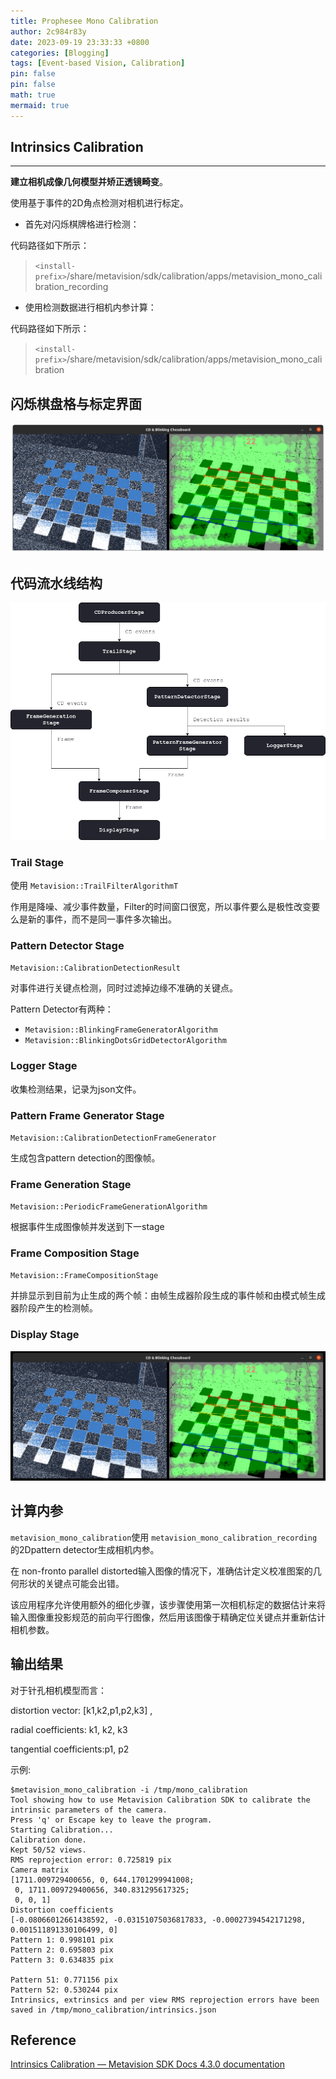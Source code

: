 ```yaml
---
title: Prophesee Mono Calibration
author: 2c984r83y
date: 2023-09-19 23:33:33 +0800
categories: [Blogging]
tags: [Event-based Vision, Calibration]
pin: false
pin: false
math: true
mermaid: true
---
```

## Intrinsics Calibration

---

**建立相机成像几何模型并矫正透镜畸变**。

使用基于事件的2D角点检测对相机进行标定。

- 首先对闪烁棋牌格进行检测：

代码路径如下所示：

> `<install-prefix>`/share/metavision/sdk/calibration/apps/metavision_mono_calibration_recording

- 使用检测数据进行相机内参计算：

代码路径如下所示：

> `<install-prefix>`/share/metavision/sdk/calibration/apps/metavision_mono_calibration

## 闪烁棋盘格与标定界面

![intrinsics_recording_visu](https://raw.githubusercontent.com/2c984r83y/2c984r83y.github.io/master/images/intrinsics_recording_visu.png)

## 代码流水线结构

![intrinsics_recording_pipeline](https://raw.githubusercontent.com/2c984r83y/2c984r83y.github.io/master/images/intrinsics_recording_pipeline.png)

### Trail Stage

使用 `Metavision::TrailFilterAlgorithmT`

作用是降噪、减少事件数量，Filter的时间窗口很宽，所以事件要么是极性改变要么是新的事件，而不是同一事件多次输出。

### Pattern Detector Stage

`Metavision::CalibrationDetectionResult`

对事件进行关键点检测，同时过滤掉边缘不准确的关键点。

Pattern Detector有两种：

- `Metavision::BlinkingFrameGeneratorAlgorithm`
- `Metavision::BlinkingDotsGridDetectorAlgorithm`

### Logger Stage

收集检测结果，记录为json文件。

### Pattern Frame Generator Stage

`Metavision::CalibrationDetectionFrameGenerator`

生成包含pattern detection的图像帧。

### Frame Generation Stage

`Metavision::PeriodicFrameGenerationAlgorithm`

根据事件生成图像帧并发送到下一stage

### Frame Composition Stage

`Metavision::FrameCompositionStage`

并排显示到目前为止生成的两个帧：由帧生成器阶段生成的事件帧和由模式帧生成器阶段产生的检测帧。

### Display Stage

![20230919095631](https://raw.githubusercontent.com/2c984r83y/2c984r83y.github.io/master/images/20230919095631.png)

## 计算内参

`metavision_mono_calibration`使用 `metavision_mono_calibration_recording`的2Dpattern detector生成相机内参。

在 non-fronto parallel distorted输入图像的情况下，准确估计定义校准图案的几何形状的关键点可能会出错。

该应用程序允许使用额外的细化步骤，该步骤使用第一次相机标定的数据估计来将输入图像重投影规范的前向平行图像，然后用该图像于精确定位关键点并重新估计相机参数。

## 输出结果

对于针孔相机模型而言：

distortion vector: [k1,k2,p1,p2,k3] ,

radial coefficients: k1, k2, k3

tangential coefficients:p1, p2

示例:

```text
$metavision_mono_calibration -i /tmp/mono_calibration
Tool showing how to use Metavision Calibration SDK to calibrate the intrinsic parameters of the camera.
Press 'q' or Escape key to leave the program.
Starting Calibration...
Calibration done.
Kept 50/52 views.
RMS reprojection error: 0.725819 pix
Camera matrix
[1711.009729400656, 0, 644.1701299941008;
 0, 1711.009729400656, 340.831295617325;
 0, 0, 1]
Distortion coefficients
[-0.08066012661438592, -0.03151075036817833, -0.00027394542171298, 0.001511891330106499, 0]
Pattern 1: 0.998101 pix
Pattern 2: 0.695803 pix
Pattern 3: 0.634835 pix

Pattern 51: 0.771156 pix
Pattern 52: 0.530244 pix
Intrinsics, extrinsics and per view RMS reprojection errors have been saved in /tmp/mono_calibration/intrinsics.json

```

## Reference

[Intrinsics Calibration — Metavision SDK Docs 4.3.0 documentation](https://docs.prophesee.ai/stable/samples/modules/calibration/intrinsics.html?highlight=calibrate)
